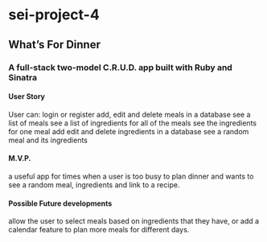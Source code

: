 # sei-project-4

## What’s For Dinner

### A full-stack two-model C.R.U.D. app built with Ruby and Sinatra

#### User Story
User can:
login or register
add, edit and delete meals in a database
see a list of meals
see a list of ingredients for all of the meals
see the ingredients for one meal
add edit and delete ingredients in a database
see a random meal and its ingredients

#### M.V.P. 
a useful app for times when a user is too busy to plan dinner and wants to see a random meal, ingredients and link to a recipe.

#### Possible Future developments
allow the user to select meals based on ingredients that they have, or add a calendar feature to plan more meals for different days.
